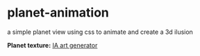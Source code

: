 # planet-animation
a simple planet view using css to animate and create a 3d ilusion

**Planet texture:** [IA art generator](https://thisartworkdoesnotexist.com)
